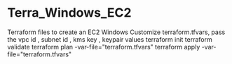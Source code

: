 # Terra_Windows_EC2

Terraform files to create an EC2 Windows 
Customize  terraform.tfvars, pass the vpc id , subnet id , kms key , keypair values 
terraform init
terraform validate 
terraform plan -var-file="terraform.tfvars"
terraform apply -var-file="terraform.tfvars"
